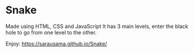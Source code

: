 # Snake

Made using HTML, CSS and JavaScript
It has 3 main levels, enter the black hole to go from one level to the other. 

Enjoy: https://sarausama.github.io/Snake/
